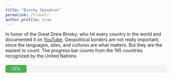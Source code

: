 ```yaml
---
title: "Binsky Speedrun"
permalink: /travel/
author_profile: true
---
```


<p>In honor of the Great Drew Binsky, who hit every country in the world and documented it on <a href="https://www.youtube.com/channel/UC0Ize0RLIbGdH5x4wI45G-A">YouTube</a>. Geopolitical borders are not really important, since the languages, sites, and cultures are what matters. But they are the easiest to count. The progress bar counts from the 195 countries recognized by the United Nations. </p>

<!-- Progress Bar -->
<div style="width: 100%; background-color: #f3f3f3; border-radius: 5px; margin: 20px 0;">
  <div style="width: 13%; height: 24px; background-color: #4caf50; text-align: center; line-height: 24px; color: white; border-radius: 5px;">
    13%
  </div>
</div>

<div id="map" style="width: 100%; height: 600px;"></div>

<!-- Include Leaflet CSS -->
<link rel="stylesheet" href="https://unpkg.com/leaflet@1.7.1/dist/leaflet.css" />

<!-- Include Leaflet JavaScript -->
<script src="https://unpkg.com/leaflet@1.7.1/dist/leaflet.js"></script>

<!-- Include Locations JavaScript -->
<script src="{{ site.baseurl }}/locations.js"></script>

<script>
window.onload = function() {
    var map = L.map('map').setView([0, 0], 2);

    L.tileLayer('https://{s}.tile.openstreetmap.org/{z}/{x}/{y}.png', {
      attribution: '&copy; <a href="https://www.openstreetmap.org/copyright">OpenStreetMap</a> contributors'
    }).addTo(map);

    locations.forEach(function(location) {
      L.marker([location.lat, location.lng], { 
        icon: L.icon({ 
          iconUrl: 'https://leafletjs.com/examples/custom-icons/leaf-red.png', 
          iconSize: [38, 95], 
          iconAnchor: [22, 94], 
          popupAnchor: [-3, -76], 
          shadowUrl: 'https://leafletjs.com/examples/custom-icons/leaf-shadow.png', 
          shadowSize: [50, 64], 
          shadowAnchor: [4, 62] 
        }) 
      })
      .addTo(map)
      .bindPopup(location.title);
    });
}
</script>